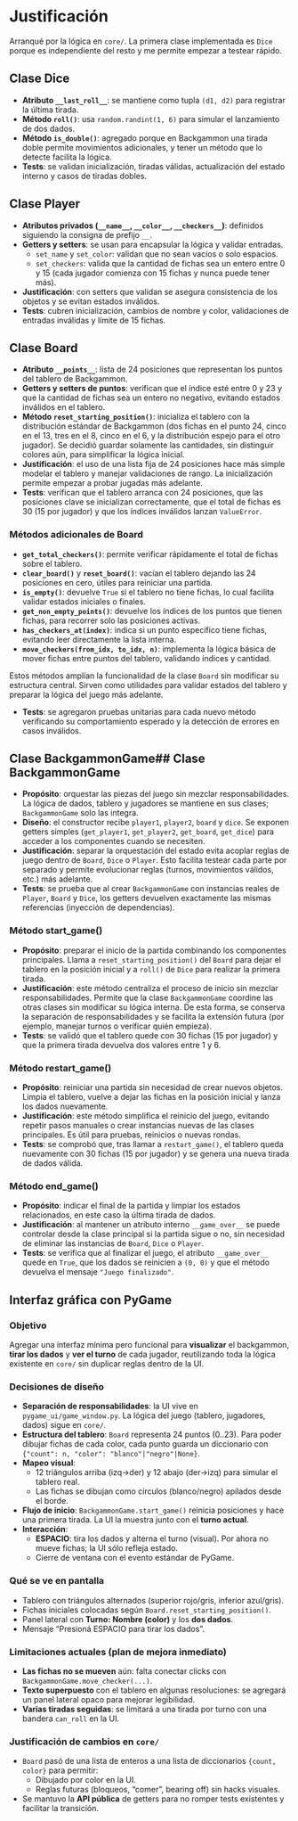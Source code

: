 # Justificación

Arranqué por la lógica en `core/`. La primera clase implementada es `Dice` porque es independiente del resto y me permite empezar a testear rápido.  

## Clase Dice
- **Atributo `__last_roll__`**: se mantiene como tupla `(d1, d2)` para registrar la última tirada.  
- **Método `roll()`**: usa `random.randint(1, 6)` para simular el lanzamiento de dos dados.  
- **Método `is_double()`**: agregado porque en Backgammon una tirada doble permite movimientos adicionales, y tener un método que lo detecte facilita la lógica.  
- **Tests**: se validan inicialización, tiradas válidas, actualización del estado interno y casos de tiradas dobles.

## Clase Player
- **Atributos privados (`__name__`, `__color__`, `__checkers__`)**: definidos siguiendo la consigna de prefijo `__`.  
- **Getters y setters**: se usan para encapsular la lógica y validar entradas.  
  - `set_name` y `set_color`: validan que no sean vacíos o solo espacios.  
  - `set_checkers`: valida que la cantidad de fichas sea un entero entre 0 y 15 (cada jugador comienza con 15 fichas y nunca puede tener más).  
- **Justificación**: con setters que validan se asegura consistencia de los objetos y se evitan estados inválidos.  
- **Tests**: cubren inicialización, cambios de nombre y color, validaciones de entradas inválidas y límite de 15 fichas.

## Clase Board
- **Atributo `__points__`**: lista de 24 posiciones que representan los puntos del tablero de Backgammon.  
- **Getters y setters de puntos**: verifican que el índice esté entre 0 y 23 y que la cantidad de fichas sea un entero no negativo, evitando estados inválidos en el tablero.  
- **Método `reset_starting_position()`**: inicializa el tablero con la distribución estándar de Backgammon (dos fichas en el punto 24, cinco en el 13, tres en el 8, cinco en el 6, y la distribución espejo para el otro jugador). Se decidió guardar solamente las cantidades, sin distinguir colores aún, para simplificar la lógica inicial.  
- **Justificación**: el uso de una lista fija de 24 posiciones hace más simple modelar el tablero y manejar validaciones de rango. La inicialización permite empezar a probar jugadas más adelante.  
- **Tests**: verifican que el tablero arranca con 24 posiciones, que las posiciones clave se inicializan correctamente, que el total de fichas es 30 (15 por jugador) y que los índices inválidos lanzan `ValueError`.

### Métodos adicionales de Board
- **`get_total_checkers()`**: permite verificar rápidamente el total de fichas sobre el tablero.  
- **`clear_board()`** y **`reset_board()`**: vacían el tablero dejando las 24 posiciones en cero, útiles para reiniciar una partida.  
- **`is_empty()`**: devuelve `True` si el tablero no tiene fichas, lo cual facilita validar estados iniciales o finales.  
- **`get_non_empty_points()`**: devuelve los índices de los puntos que tienen fichas, para recorrer solo las posiciones activas.  
- **`has_checkers_at(index)`**: indica si un punto específico tiene fichas, evitando leer directamente la lista interna.  
- **`move_checkers(from_idx, to_idx, n)`**: implementa la lógica básica de mover fichas entre puntos del tablero, validando índices y cantidad.  

Estos métodos amplían la funcionalidad de la clase `Board` sin modificar su estructura central. Sirven como utilidades para validar estados del tablero y preparar la lógica del juego más adelante.  
- **Tests**: se agregaron pruebas unitarias para cada nuevo método verificando su comportamiento esperado y la detección de errores en casos inválidos.

## Clase BackgammonGame## Clase BackgammonGame
- **Propósito**: orquestar las piezas del juego sin mezclar responsabilidades. La lógica de dados, tablero y jugadores se mantiene en sus clases; `BackgammonGame` solo las integra.
- **Diseño**: el constructor recibe `player1`, `player2`, `board` y `dice`. Se exponen getters simples (`get_player1`, `get_player2`, `get_board`, `get_dice`) para acceder a los componentes cuando se necesiten.
- **Justificación**: separar la orquestación del estado evita acoplar reglas de juego dentro de `Board`, `Dice` o `Player`. Esto facilita testear cada parte por separado y permite evolucionar reglas (turnos, movimientos válidos, etc.) más adelante.
- **Tests**: se prueba que al crear `BackgammonGame` con instancias reales de `Player`, `Board` y `Dice`, los getters devuelven exactamente las mismas referencias (inyección de dependencias).

### Método start_game()
- **Propósito**: preparar el inicio de la partida combinando los componentes principales.
  Llama a `reset_starting_position()` del `Board` para dejar el tablero en la posición inicial
  y a `roll()` de `Dice` para realizar la primera tirada.
- **Justificación**: este método centraliza el proceso de inicio sin mezclar responsabilidades.
  Permite que la clase `BackgammonGame` coordine las otras clases sin modificar su lógica interna.
  De esta forma, se conserva la separación de responsabilidades y se facilita la extensión futura
  (por ejemplo, manejar turnos o verificar quién empieza).
- **Tests**: se validó que el tablero quede con 30 fichas (15 por jugador) y que la primera tirada
  devuelva dos valores entre 1 y 6.

### Método restart_game()
- **Propósito**: reiniciar una partida sin necesidad de crear nuevos objetos. 
  Limpia el tablero, vuelve a dejar las fichas en la posición inicial y lanza los dados nuevamente.  
- **Justificación**: este método simplifica el reinicio del juego, evitando repetir pasos manuales
  o crear instancias nuevas de las clases principales. Es útil para pruebas, reinicios o nuevas rondas.  
- **Tests**: se comprobó que, tras llamar a `restart_game()`, el tablero queda nuevamente con
  30 fichas (15 por jugador) y se genera una nueva tirada de dados válida.

### Método end_game()
- **Propósito**: indicar el final de la partida y limpiar los estados relacionados, 
  en este caso la última tirada de dados.  
- **Justificación**: al mantener un atributo interno `__game_over__` se puede 
  controlar desde la clase principal si la partida sigue o no, 
  sin necesidad de eliminar las instancias de `Board`, `Dice` o `Player`.  
- **Tests**: se verifica que al finalizar el juego, el atributo `__game_over__` 
  quede en `True`, que los dados se reinicien a `(0, 0)` y que el método 
  devuelva el mensaje `"Juego finalizado"`.

## Interfaz gráfica con PyGame

### Objetivo
Agregar una interfaz mínima pero funcional para **visualizar** el backgammon, **tirar los dados** y **ver el turno** de cada jugador, reutilizando toda la lógica existente en `core/` sin duplicar reglas dentro de la UI.

### Decisiones de diseño
- **Separación de responsabilidades**: la UI vive en `pygame_ui/game_window.py`. La lógica del juego (tablero, jugadores, dados) sigue en `core/`.
- **Estructura del tablero**: `Board` representa 24 puntos (0..23). Para poder dibujar fichas de cada color, cada punto guarda un diccionario con `{"count": n, "color": "blanco"|"negro"|None}`.
- **Mapeo visual**:
  - 12 triángulos arriba (izq→der) y 12 abajo (der→izq) para simular el tablero real.
  - Las fichas se dibujan como círculos (blanco/negro) apilados desde el borde.
- **Flujo de inicio**: `BackgammonGame.start_game()` reinicia posiciones y hace una primera tirada. La UI la muestra junto con el **turno actual**.
- **Interacción**:
  - **ESPACIO**: tira los dados y alterna el turno (visual). Por ahora no mueve fichas; la UI sólo refleja estado.
  - Cierre de ventana con el evento estándar de PyGame.

### Qué se ve en pantalla
- Tablero con triángulos alternados (superior rojo/gris, inferior azul/gris).
- Fichas iniciales colocadas según `Board.reset_starting_position()`.
- Panel lateral con **Turno: Nombre (color)** y los **dos dados**.
- Mensaje “Presioná ESPACIO para tirar los dados”.

### Limitaciones actuales (plan de mejora inmediato)
- **Las fichas no se mueven** aún: falta conectar clicks con `BackgammonGame.move_checker(...)`.
- **Texto superpuesto** con el tablero en algunas resoluciones: se agregará un panel lateral opaco para mejorar legibilidad.
- **Varias tiradas seguidas**: se limitará a una tirada por turno con una bandera `can_roll` en la UI.

### Justificación de cambios en `core/`
- `Board` pasó de una lista de enteros a una lista de diccionarios `{count, color}` para permitir:
  - Dibujado por color en la UI.
  - Reglas futuras (bloqueos, “comer”, bearing off) sin hacks visuales.
- Se mantuvo la **API pública** de getters para no romper tests existentes y facilitar la transición.

